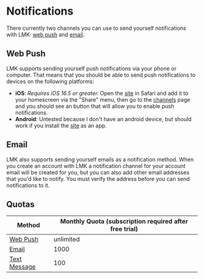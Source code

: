 # Notifications

There currently two channels you can use to send yourself notifications with LMK: [web push](#web-push) and [email](#email).

## Web Push

LMK supports sending yourself push notifications via your phone or computer. That means that you should be able to send push notifications to devices on the following platforms:
- **iOS**: _Requires iOS 16.5 or greater._  Open the [site](https://app.lmkapp.dev) in Safari and add it to your homescreen via the "Share" menu, then go to the [channels](https://app.lmkapp.dev/channels) page and you should see an button that will allow you to enable push notifications.
- **Android**: Untested because I don't have an android device, but should work if you install the [site](https://app.lmkapp.dev) as an app.

## Email

LMK also supports sending yourself emails as a notification method. When you create an account with LMK a notification channel for your account email will be created for you, but you can also add other email addresses that you'd like to notify. You must verify the address before you can send notifications to it.

## Quotas

Method                        | Monthly Quota (subscription required after free trial)  |
----------------------------- | ------------------------------------------------------- | 
[Web Push](#web-push)         | unlimited                                               |
[Email](#email)               | 1000                                                    |
[Text Message](#text-message) | 100                                                     |
